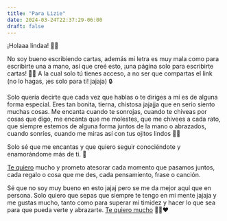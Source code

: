 ```yaml
---
title: "Para Lizie"
date: 2024-03-24T22:37:29-06:00
draft: false
---
```


¡Holaaa lindaa! 🥺🥺
    
No soy bueno escribiendo cartas, además mi letra es muy mala como para escribirte una a mano, así que creé esto, ¡una página solo para escribirte cartas! 📝✨ A la cual solo tú tienes acceso, a no ser que compartas el link (no lo hagas, ¡es solo para ti! jajaja) 🔒

Solo quería decirte que cada vez que hablas o te diriges a mí es de alguna forma especial. Eres tan bonita, tierna, chistosa jajajja que en serio siento muchas cosas. Me encanta cuando te sonrojas, cuando te chiveas por cosas que digo, me encanta que me molestes, que me chivees a cada rato, que siempre estemos de alguna forma juntos de la mano o abrazados, cuando sonríes, cuando me miras así con tus ojitos lindos 🥺🥺

Solo sé que me encantas y que quiero seguir conociéndote y enamorándome más de ti. 🥺

[Te quiero](https://ancordss.github.io/lizie/nop/) mucho y prometo atesorar cada momento que pasamos juntos, cada regalo o cosa que me des, cada pensamiento, frase o canción.

Sé que no soy muy bueno en esto jajaj pero se me da mejor aquí que en persona. Solo quiero que sepas que siempre te tengo en mi mente jajaja y me gustas mucho, tanto como para superar mi timidez y hacer lo que sea para que pueda verte y abrazarte. [Te quiero mucho](https://ancordss.github.io/lizie/2/) 🥺🥺❤️

